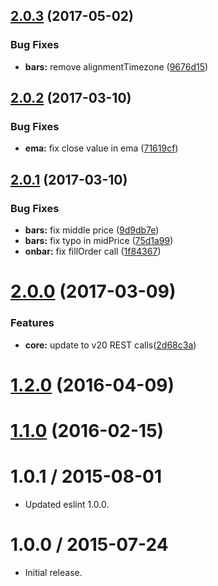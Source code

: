 <a name="2.0.3"></a>
## [2.0.3](https://github.com/albertosantini/argo-trading-plugin-random/compare/v2.0.2...v2.0.3) (2017-05-02)


### Bug Fixes

* **bars:** remove alignmentTimezone ([9676d15](https://github.com/albertosantini/argo-trading-plugin-random/commit/9676d15))



<a name="2.0.2"></a>
## [2.0.2](https://github.com/albertosantini/argo-trading-plugin-random/compare/v2.0.1...v2.0.2) (2017-03-10)


### Bug Fixes

* **ema:** fix close value in ema ([71619cf](https://github.com/albertosantini/argo-trading-plugin-random/commit/71619cf))



<a name="2.0.1"></a>
## [2.0.1](https://github.com/albertosantini/argo-trading-plugin-random/compare/v2.0.0...v2.0.1) (2017-03-10)


### Bug Fixes

* **bars:** fix middle price ([9d9db7e](https://github.com/albertosantini/argo-trading-plugin-random/commit/9d9db7e))
* **bars:** fix typo in midPrice ([75d1a99](https://github.com/albertosantini/argo-trading-plugin-random/commit/75d1a99))
* **onbar:** fix fillOrder call ([1f84367](https://github.com/albertosantini/argo-trading-plugin-random/commit/1f84367))



<a name="2.0.0"></a>
# [2.0.0](https://github.com/albertosantini/argo-trading-plugin-random/compare/v1.2.0...v2.0.0) (2017-03-09)


### Features

* **core:** update to v20 REST calls([2d68c3a](https://github.com/albertosantini/argo-trading-plugin-random/commit/2d68c3a))



<a name="1.2.0"></a>
# [1.2.0](https://github.com/albertosantini/argo-trading-plugin-random/compare/v1.1.0...v1.2.0) (2016-04-09)




<a name="1.1.0"></a>
# [1.1.0](https://github.com/albertosantini/argo-trading-plugin-random/compare/1.0.1...v1.1.0) (2016-02-15)




1.0.1 / 2015-08-01
==================

* Updated eslint 1.0.0.

1.0.0 / 2015-07-24
==================

* Initial release.
